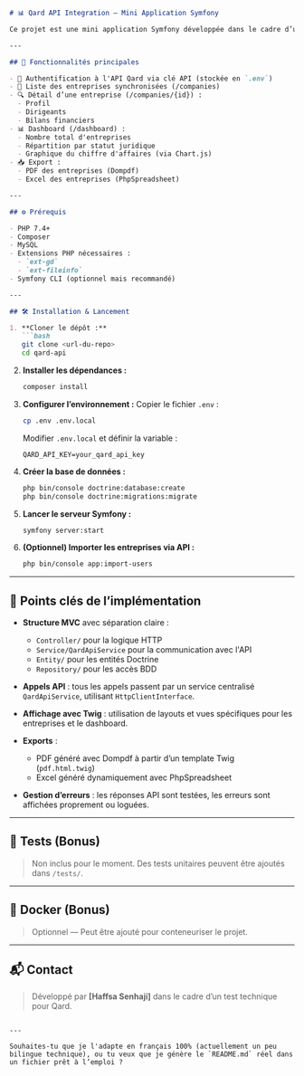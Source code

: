 ````markdown
# 📊 Qard API Integration — Mini Application Symfony

Ce projet est une mini application Symfony développée dans le cadre d’un test technique. Il permet d’intégrer l’API Qard pour afficher et exporter des données d'entreprises synchronisées.

---

## 🚀 Fonctionnalités principales

- 🔐 Authentification à l'API Qard via clé API (stockée en `.env`)
- 📄 Liste des entreprises synchronisées (/companies)
- 🔍 Détail d’une entreprise (/companies/{id}) :
  - Profil
  - Dirigeants
  - Bilans financiers
- 📊 Dashboard (/dashboard) :
  - Nombre total d'entreprises
  - Répartition par statut juridique
  - Graphique du chiffre d'affaires (via Chart.js)
- 📥 Export :
  - PDF des entreprises (Dompdf)
  - Excel des entreprises (PhpSpreadsheet)

---

## ⚙️ Prérequis

- PHP 7.4+
- Composer
- MySQL
- Extensions PHP nécessaires :
  - `ext-gd`
  - `ext-fileinfo`
- Symfony CLI (optionnel mais recommandé)

---

## 🛠️ Installation & Lancement

1. **Cloner le dépôt :**
   ```bash
   git clone <url-du-repo>
   cd qard-api
````

2. **Installer les dépendances :**

   ```bash
   composer install
   ```

3. **Configurer l’environnement :**
   Copier le fichier `.env` :

   ```bash
   cp .env .env.local
   ```

   Modifier `.env.local` et définir la variable :

   ```
   QARD_API_KEY=your_qard_api_key
   ```

4. **Créer la base de données :**

   ```bash
   php bin/console doctrine:database:create
   php bin/console doctrine:migrations:migrate
   ```

5. **Lancer le serveur Symfony :**

   ```bash
   symfony server:start
   ```

6. **(Optionnel) Importer les entreprises via API :**

   ```bash
   php bin/console app:import-users
   ```

---

## 🔑 Points clés de lʼimplémentation

* **Structure MVC** avec séparation claire :

  * `Controller/` pour la logique HTTP
  * `Service/QardApiService` pour la communication avec l'API
  * `Entity/` pour les entités Doctrine
  * `Repository/` pour les accès BDD

* **Appels API** : tous les appels passent par un service centralisé `QardApiService`, utilisant `HttpClientInterface`.

* **Affichage avec Twig** : utilisation de layouts et vues spécifiques pour les entreprises et le dashboard.

* **Exports** :

  * PDF généré avec Dompdf à partir d’un template Twig (`pdf.html.twig`)
  * Excel généré dynamiquement avec PhpSpreadsheet

* **Gestion d’erreurs** : les réponses API sont testées, les erreurs sont affichées proprement ou loguées.

---

## 🧪 Tests (Bonus)

> Non inclus pour le moment. Des tests unitaires peuvent être ajoutés dans `/tests/`.

---

## 🐳 Docker (Bonus)

> Optionnel — Peut être ajouté pour conteneuriser le projet.

---

## 📬 Contact

> Développé par **\[Haffsa Senhaji]** dans le cadre d’un test technique pour Qard.

```

---

Souhaites-tu que je l'adapte en français 100% (actuellement un peu bilingue technique), ou tu veux que je génère le `README.md` réel dans un fichier prêt à l’emploi ?
```
